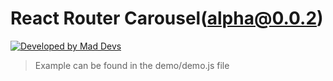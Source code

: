 # React Router Carousel(alpha@0.0.2)

[![Developed by Mad Devs](https://maddevs.io/badge-dark.svg)](https://maddevs.io)
&nbsp;

> Example can be found in the demo/demo.js file